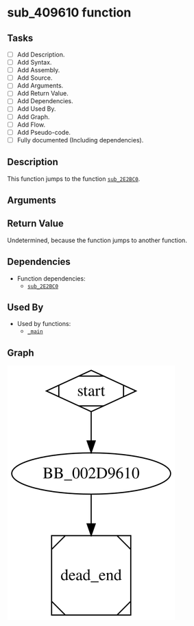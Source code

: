 # sub_409610 function

## Tasks

- [ ] Add Description.
- [ ] Add Syntax.
- [ ] Add Assembly.
- [ ] Add Source.
- [ ] Add Arguments.
- [ ] Add Return Value.
- [ ] Add Dependencies.
- [ ] Add Used By.
- [ ] Add Graph.
- [ ] Add Flow.
- [ ] Add Pseudo-code.
- [ ] Fully documented (Including dependencies).

## Description

This function jumps to the function [`sub_2E2BC0`](sub_2E2BC0.md).

## Arguments


## Return Value

Undetermined, because the function jumps to another function.

## Dependencies

* Function dependencies:
  * [`sub_2E2BC0`](sub_2E2BC0.md)

## Used By

* Used by functions:
  * [`_main`](_main.md)

## Graph

![sub_409610 Graph](../svg/sub_409610.svg "sub_409610 Graph")

